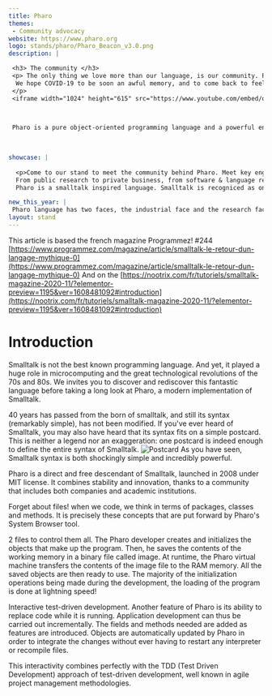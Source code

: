 ```yaml
---
title: Pharo
themes:
 - Community advocacy
website: https://www.pharo.org
logo: stands/pharo/Pharo_Beacon_v3.0.png
description: |

 <h3> The community </h3>
 <p> The only thing we love more than our language, is our community. Pharo, community and our wonderful Smalltalk neighbours. With 28 years running ESUG conference has been our home since always. And we really think that the best way to show how beautiful is our community is by sharing our last experience together, on 2019, at Koln, Germany. 
  We hope COVID-19 to be soon an awful memory, and to come back to feel all this wonderful human beings sharing all this passion. 
 </p>  
 <iframe width="1024" height="615" src="https://www.youtube.com/embed/q9VYlfbdKys" frameborder="0" allow="accelerometer; autoplay; clipboard-write; encrypted-media; gyroscope; picture-in-picture" allowfullscreen></iframe>
  


 Pharo is a pure object-oriented programming language and a powerful environment, focused on simplicity and immediate feedback (think IDE and OS rolled into one). Simple & powerful language: No constructors, no types declaration, no interfaces, no primitive types. Yet a powerful and elegant language with a full syntax fitting in one postcard! Pharo is objects and messages all the way down. Live, immersive environment: Immediate feedback at any moment of your development: Developing, testing, debugging. Even in production environments, you will never be stuck in compiling and deploying steps again! Amazing debugging experience: The Pharo environment includes a debugger unlike anything you've seen before. It allows you to step through code, restart the execution of methods, create methods on the fly, and much more! Pharo is yours: Pharo is made by an incredible community, with more than 100 contributors for the last revision of the platform and hundreds of people contributing constantly with frameworks and libraries. Fully open-source: Pharo full stack is released under MIT License.
 

 
showcase: |
  
  <p>Come to our stand to meet the community behind Pharo. Meet key engineers and researchers behind the language development. Meet the rich multiple communities that pharo hubs, from radically different origins. 
  From public research to private business, from software & language research & development to  human rights hacktivism, Pharo community is a really rich meltingpot of international technological improvement, political struggle and beautiful human exchange!   </p>
  Pharo is a smalltalk inspired language. Smalltalk is recogniced as one of the most elegant languages ever existed. Besides the aesthetics, Pharo, as any other small talk language, provides a live programming experience. Something that is mind blowing for most of the people coming from other technologies. Finally, the community of Pharo is a human size community, where people's opinion matter, and there contribution is made easy. Newcomers are always welcome :). 

new_this_year: |
 Pharo language has two faces, the industrial face and the research face. This last year we have been brewing many new things. Language/VM: We have take over the development of the JIT Compiler, implement a large battery of tests. Extend it to ARM64bits. We implemented a new system for threaded FFI calls, that allow us to have partial parallelism. We added new technologies on concurrent programming, that allow consistent definition of tasks and at some point binding with FFI threads if it is the case. IDE: We are working on automated distributed testing for reduce the testing time of the projects, allowing the developers to quickly run tests on development. We have been developing bindings to GTK, and extending our own IDE to have multiple bindings (so far, GTK and Morphic -a native approach-). We are beta testing our new debugger, and inspecting tools for live programming development. Including replay, object specific debugging, and other state of the art features. We implemented a markdown subset parser and rendered for having the language comments written in markdown. Learning: Full new Mooc online: https://www.fun-mooc.fr/courses/course-v1:inria+41024+session01/about 
layout: stand
---
```

This article is based the french magazine Programmez! #244
[https://www.programmez.com/magazine/article/smalltalk-le-retour-dun-langage-mythique-0](https://www.programmez.com/magazine/article/smalltalk-le-retour-dun-langage-mythique-0)
And on the [https://nootrix.com/fr/tutoriels/smalltalk-magazine-2020-11/?elementor-preview=1195&ver=1608481092#introduction](https://nootrix.com/fr/tutoriels/smalltalk-magazine-2020-11/?elementor-preview=1195&ver=1608481092#introduction) 


Introduction 
==============


Smalltalk is not the best known programming language. And yet, it played a huge role in microcomputing and the great technological revolutions of the 70s and 80s. 
We invites you to discover and rediscover this fantastic language before taking a long look at Pharo, a modern implementation of Smalltalk.

40 years has passed from the born of smalltalk, and still its syntax (remarkably simple), has not been modified. 
If you've ever heard of Smalltalk, you may also have heard that its syntax fits on a simple postcard. 
This is neither a legend nor an exaggeration: one postcard is indeed enough to define the entire syntax of Smalltalk.
![Postcard](https://i2.wp.com/nootrix.com/wp-content/uploads/2020/12/pharoSyntax.jpg)
As you have seen, Smalltalk syntax is both shockingly simple and incredibly powerful.




Pharo is a direct and free descendant of Smalltalk, launched in 2008 under MIT license. It combines stability and innovation, thanks to a community that includes both companies and academic institutions.

Forget about files! when we code, we think in terms of packages, classes and methods. It is precisely these concepts that are put forward by Pharo's System Browser tool.

2 files to control them all. The Pharo developer creates and initializes the objects that make up the program. Then, he saves the contents of the working memory in a binary file called image. At runtime, the Pharo virtual machine transfers the contents of the image file to the RAM memory. All the saved objects are then ready to use. The majority of the initialization operations being made during the development, the loading of the program is done at lightning speed! 

Interactive test-driven development. Another feature of Pharo is its ability to replace code while it is running. Application development can thus be carried out incrementally. The fields and methods needed are added as features are introduced. Objects are automatically updated by Pharo in order to integrate the changes without ever having to restart any interpreter or recompile files. 

This interactivity combines perfectly with the TDD (Test Driven Development) approach of test-driven development, well known in agile project management methodologies.









